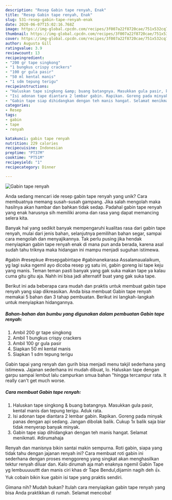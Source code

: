 ```yaml
---
description: "Resep Gabin tape renyah, Enak"
title: "Resep Gabin tape renyah, Enak"
slug: 531-resep-gabin-tape-renyah-enak
date: 2020-06-07T15:02:16.768Z
image: https://img-global.cpcdn.com/recipes/3f007a22f8720cae/751x532cq70/gabin-tape-renyah-foto-resep-utama.jpg
thumbnail: https://img-global.cpcdn.com/recipes/3f007a22f8720cae/751x532cq70/gabin-tape-renyah-foto-resep-utama.jpg
cover: https://img-global.cpcdn.com/recipes/3f007a22f8720cae/751x532cq70/gabin-tape-renyah-foto-resep-utama.jpg
author: Augusta Gill
ratingvalue: 3.9
reviewcount: 13
recipeingredient:
- "200 gr tape singkong"
- "1 bungkus crispy crackers"
- "100 gr gula pasir"
- "50 ml kental manis"
- "1 sdm tepung terigu"
recipeinstructions:
- "Haluskan tape singkong &amp; buang batangnya. Masukkan gula pasir, kental manis dan tepung terigu. Aduk rata."
- "Isi adonan tape diantara 2 lembar gabin. Rapikan. Goreng pada minyak panas dengan api sedang. Jangan dibolak balik. Cukup 1x balik saja biar tidak menyerap banyak minyak."
- "Gabin tape siap dihidangkan dengan teh manis hangat. Selamat menikmati. #dirumahaja"
categories:
- Resep
tags:
- gabin
- tape
- renyah

katakunci: gabin tape renyah 
nutrition: 229 calories
recipecuisine: Indonesian
preptime: "PT37M"
cooktime: "PT51M"
recipeyield: "1"
recipecategory: Dinner

---
```



![Gabin tape renyah](https://img-global.cpcdn.com/recipes/3f007a22f8720cae/751x532cq70/gabin-tape-renyah-foto-resep-utama.jpg)

Anda sedang mencari ide resep gabin tape renyah yang unik? Cara membuatnya memang susah-susah gampang. Jika salah mengolah maka hasilnya akan hambar dan bahkan tidak sedap. Padahal gabin tape renyah yang enak harusnya sih memiliki aroma dan rasa yang dapat memancing selera kita.

Banyak hal yang sedikit banyak mempengaruhi kualitas rasa dari gabin tape renyah, mulai dari jenis bahan, selanjutnya pemilihan bahan segar, sampai cara mengolah dan menyajikannya. Tak perlu pusing jika hendak menyiapkan gabin tape renyah enak di mana pun anda berada, karena asal sudah tahu triknya maka hidangan ini mampu menjadi suguhan istimewa.

#gabin #resepkue #resepgabintape #gabinanekarasa Assalamaualaikum, yg lagi suka ngemil ayo dicoba resep yg satu ini, gabin goreng isi tape keju yang manis. Teman teman pasti banyak yang gak suka makan tape ya kalau cuma gitu gitu aja. Nahh ini bisa jadi alternatif buat yang gak suka tape.


Berikut ini ada beberapa cara mudah dan praktis untuk membuat gabin tape renyah yang siap dikreasikan. Anda bisa membuat Gabin tape renyah memakai 5 bahan dan 3 tahap pembuatan. Berikut ini langkah-langkah untuk menyiapkan hidangannya.

<!--inarticleads1-->

##### Bahan-bahan dan bumbu yang digunakan dalam pembuatan Gabin tape renyah:

1. Ambil 200 gr tape singkong
1. Ambil 1 bungkus crispy crackers
1. Ambil 100 gr gula pasir
1. Siapkan 50 ml kental manis
1. Siapkan 1 sdm tepung terigu


Gabin tapai yang renyah dan gurih bisa menjadi menu takjil sederhana yang istimewa. Jajanan sederhana ini mudah dibuat, lo. Haluskan tape dengan garpu sampai lembut lalu campurkan smua bahan &#34;hingga tercampur rata. It really can&#39;t get much worse. 

<!--inarticleads2-->

##### Cara membuat Gabin tape renyah:

1. Haluskan tape singkong &amp; buang batangnya. Masukkan gula pasir, kental manis dan tepung terigu. Aduk rata.
1. Isi adonan tape diantara 2 lembar gabin. Rapikan. Goreng pada minyak panas dengan api sedang. Jangan dibolak balik. Cukup 1x balik saja biar tidak menyerap banyak minyak.
1. Gabin tape siap dihidangkan dengan teh manis hangat. Selamat menikmati. #dirumahaja


Renyah dan manisnya bikin santai makin sempurna. Roti gabin, siapa yang tidak tahu dengan jajanan renyah ini? Cara membuat roti gabin ini sederhana dengan proses menggoreng yang singkat akan menghasilkan tektur renyah diluar dan. Kalo dirumah aja mah enaknya ngemil Gabin Tape yg lembuuuuuttt dan manis ciri khas dr Tape Bendul,dijamin nagih deh 👍. Yuk cobain bikin kue gabin isi tape yang praktis sendiri. 

Gimana nih? Mudah bukan? Itulah cara menyiapkan gabin tape renyah yang bisa Anda praktikkan di rumah. Selamat mencoba!
